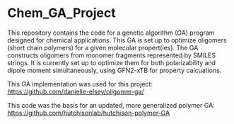 # Chem_GA_Project
This repository contains the code for a genetic algorithm (GA) program designed for chemical applications.  This GA is set up to optimize oligomers (short chain polymers) for a given molecular propert(ies).  The GA constructs oligomers from monomer fragments represented by SMILES strings.  It is currently set up to optimize them for both polarizability and dipole moment simultaneously, using GFN2-xTB for property calcuations.

This GA implementation was used for this project: https://github.com/danielle-elsey/oligomer-ga/

This code was the basis for an updated, more generalized polymer GA: https://github.com/hutchisonlab/hutchison-polymer-GA
